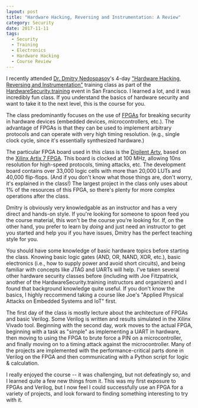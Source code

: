 ```yaml
---
layout: post
title: "Hardware Hacking, Reversing and Instrumentation: A Review"
category: Security
date: 2017-11-11
tags:
  - Security
  - Training
  - Electronics
  - Hardware Hacking
  - Course Review
---
```


I recently attended [Dr. Dmitry Nedospasov](https://toothless.co)'s 4-day
["Hardware Hacking, Reversing and
Instrumentation"](https://toothless.co/trainings/) training class as part of the
[HardwareSecurity.training](https://hardwaresecurity.training) event in San
Francisco.  I learned a lot, and it was incredibly fun class.  If you understand
the basics of hardware security and want to take it to the next level, this is
the course for you.

The class predominantly focuses on the use of
[FPGAs](https://en.wikipedia.org/wiki/Field-programmable_gate_array) for
breaking security in hardware devices (embedded devices, microcontrollers,
etc.).  The advantage of FPGAs is that they can be used to implement arbitrary
protocols and can operate with very high timing resolution.  (e.g., single clock
cycle, since it's essentially synthesized hardware.)

The particular FPGA board used in this class is the
[Digilent Arty](http://store.digilentinc.com/arty-a7-artix-7-fpga-development-board-for-makers-and-hobbyists/),
based on the
[Xilinx Artix 7 FPGA](https://www.xilinx.com/products/silicon-devices/fpga/artix-7.html).
This board is clocked at 100 MHz, allowing 10ns resolution for high-speed
protocols, timing attacks, etc.  The development board contains over 33,000
logic cells with more than 20,000 LUTs and 40,000 flip-flops.  (And if you don't
know what those things are, don't worry, it's explained in the class!)  The
largest project in the class only uses about 1% of the resources of this FPGA,
so there's plenty for more complex operations after the class.

Dmitry is obviously very knowledgable as an instructor and has a very direct and
hands-on style.  If you're looking for someone to spoon feed you the course
material, this won't be the course you're looking for.  If, on the other hand,
you prefer to learn by *doing* and just need an instructor to get you started
and help you if you have issues, Dmitry has the perfect teaching style for you.

You should have some knowledge of basic hardware topics before starting the
class.  Knowing basic logic gates (AND, OR, NAND, XOR, etc.), basic electronics
(i.e., how to supply power and avoid short circuits), and being familiar with
concepts like JTAG and UARTs will help.  I've taken several other hardware
security classes before (including with Joe Fitzpatrick, another of the
HardwareSecurity.training instructors and organizers) and I found that
background knowledge quite useful.  If you don't know the basics, I highly
reccommend taking a course like Joe's "Applied Physical Attacks on Embedded
Systems and IoT" first.

The first day of the class is mostly lecture about the architecture of FPGAs and
basic Verilog.  Some Verilog is written and results simulated in the Xilinx
Vivado tool.  Beginning with the second day, work moves to the actual FPGA,
beginning with a task as "simple" as implementing a UART in hardware, then
moving to using the FPGA to brute force a PIN on a microcontroller, and finally
moving on to a timing attack against the microcontroller.  Many of the projects
are implemented with the performance-critical parts done in Verilog on the FPGA
and then communicating with a Python script for logic & calculation.

I really enjoyed the course -- it was challenging, but not defeatingly so, and I
learned quite a few new things from it.  This was my first exposure to FPGAs and
Verilog, but I now feel I could successfully use an FPGA for a variety of
projects, and look forward to finding something interesting to try with it.
